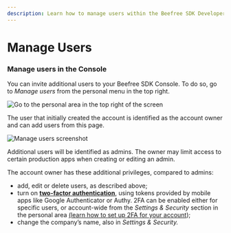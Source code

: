 ```yaml
---
description: Learn how to manage users within the Beefree SDK Developer Console.
---
```


# Manage Users

### Manage users in the Console <a href="#manage-users-in-the-console" id="manage-users-in-the-console"></a>

You can invite additional users to your Beefree SDK Console. To do so, go to _Manage users_ from the personal menu in the top right.

![Go to the personal area in the top right of the screen](https://docs.beefree.io/wp-content/uploads/2020/05/Personal-menu-4.png)

The user that initially created the account is identified as the account owner and can add users from this page.

![Manage users screenshot](https://docs.beefree.io/wp-content/uploads/2020/05/manage-users-3-1024x298.png)

Additional users will be identified as admins. The owner may limit access to certain production apps when creating or editing an admin.

The account owner has these additional privileges, compared to admins:

* add, edit or delete users, as described above;
* turn on [**two-factor authentication**](https://docs.beefree.io/set-up-two-factor-authentication/), using tokens provided by mobile apps like Google Authenticator or Authy. 2FA can be enabled either for specific users, or account-wide from the _Settings & Security_ section in the personal area [(learn how to set up 2FA for your account](https://docs.beefree.io/set-up-two-factor-authentication/));
* change the company’s name, also in _Settings & Security._
